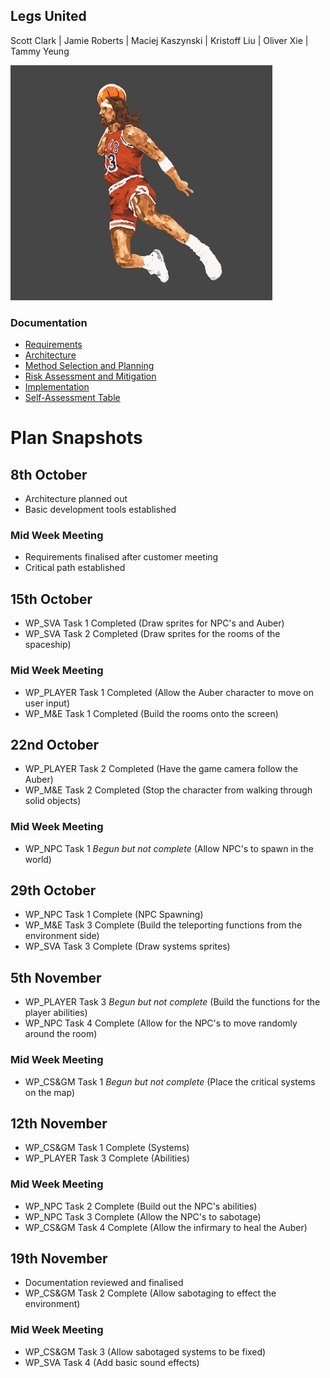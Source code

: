 ## Legs United

Scott Clark | Jamie Roberts | Maciej Kaszynski | Kristoff Liu | Oliver Xie | Tammy Yeung

![](./Jesus23.png)

### Documentation

- [Requirements](https://docs.google.com/document/d/13156ywn519An_QWeEImV5j5__AVFFo-zgKqG7HZolH8/edit?usp=sharing)
- [Architecture](https://docs.google.com/document/d/1yYBxvUv1Po4BfTDwSSL2ZOpdtSBmocLk-oVDcni-WdM/edit?usp=sharing)
- [Method Selection and Planning](https://docs.google.com/document/d/1EZsbZt13EBUWk81VG4KXxBATnYtuh7aFyn5ZFLzkh0I/edit?usp=sharing)
- [Risk Assessment and Mitigation](https://docs.google.com/document/d/1DWiCJq6-TyGzkb-Gl2I1ORbHMRxZHRy_fQkjSXIVQHU/edit?usp=sharing)
- [Implementation](https://docs.google.com/document/d/1tIjko_7QxPLY9K7xWDwy3DejCkkLC1H0bjJS7uPX6vQ/edit?usp=sharing)
- [Self-Assessment Table](https://docs.google.com/document/d/1TOCMTeezneYBqNM8k387vfA3V8Ni5CZD46dHDEBFzOc/edit?usp=sharing)

# Plan Snapshots

## 8th October
- Architecture planned out
- Basic development tools established
### Mid Week Meeting
- Requirements finalised after customer meeting
- Critical path established

## 15th October
- WP_SVA Task 1 Completed (Draw sprites for NPC's and Auber)
- WP_SVA Task 2 Completed (Draw sprites for the rooms of the spaceship)
### Mid Week Meeting
- WP_PLAYER Task 1 Completed (Allow the Auber character to move on user input)
- WP_M&E Task 1 Completed (Build the rooms onto the screen)

## 22nd October
- WP_PLAYER Task 2 Completed (Have the game camera follow the Auber)
- WP_M&E Task 2 Completed (Stop the character from walking through solid objects)
### Mid Week Meeting
- WP_NPC Task 1 *Begun but not complete* (Allow NPC's to spawn in the world)

## 29th October
- WP_NPC Task 1 Complete (NPC Spawning)
- WP_M&E Task 3 Complete (Build the teleporting functions from the environment side)
- WP_SVA Task 3 Complete (Draw systems sprites)

## 5th November
- WP_PLAYER Task 3 *Begun but not complete* (Build the functions for the player abilities)
- WP_NPC Task 4 Complete (Allow for the NPC's to move randomly around the room)
### Mid Week Meeting
- WP_CS&GM Task 1 *Begun but not complete* (Place the critical systems on the map)

## 12th November
- WP_CS&GM Task 1 Complete (Systems)
- WP_PLAYER Task 3 Complete (Abilities)
### Mid Week Meeting
- WP_NPC Task 2 Complete (Build out the NPC's abilities)
- WP_NPC Task 3 Complete (Allow the NPC's to sabotage)
- WP_CS&GM Task 4 Complete (Allow the infirmary to heal the Auber)

## 19th November
- Documentation reviewed and finalised
- WP_CS&GM Task 2 Complete (Allow sabotaging to effect the environment)
### Mid Week Meeting
- WP_CS&GM Task 3 (Allow sabotaged systems to be fixed)
- WP_SVA Task 4 (Add basic sound effects)
